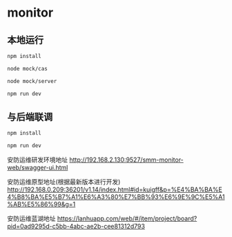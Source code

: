 # monitor

## 本地运行

```bash
npm install

node mock/cas

node mock/server

npm run dev
```

## 与后端联调

```bash
npm install

npm run dev
```

安防运维研发环境地址
http://192.168.2.130:9527/smm-monitor-web/swagger-ui.html

安防运维原型地址(根据最新版本进行开发)
http://192.168.0.209:36201/v1.14/index.html#id=kuigff&p=%E4%BA%BA%E4%B8%BA%E5%B7%A1%E6%A3%80%E7%BB%93%E6%9E%9C%E5%A1%AB%E5%86%99&g=1

安防运维蓝湖地址
https://lanhuapp.com/web/#/item/project/board?pid=0ad9295d-c5bb-4abc-ae2b-cee81312d793